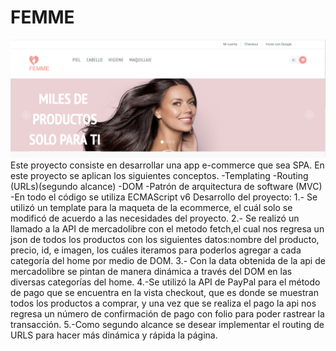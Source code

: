 # FEMME

![Tienda online](https://raw.githubusercontent.com/arintaosorio/e-commerce/master/femme.jpg)
Este proyecto consiste en desarrollar una app e-commerce que sea SPA.
En este proyecto se aplican los siguientes conceptos.
-Templating
-Routing (URLs)(segundo alcance)
-DOM
-Patrón de arquitectura de software (MVC)
-En todo el código se utiliza ECMAScript v6
Desarrollo del proyecto:
1.- Se utilizó un template para la maqueta de la ecommerce, el cuál solo se modificó de acuerdo a las necesidades del proyecto.
2.- Se realizó un llamado a la API de mercadolibre con el metodo fetch,el cual nos regresa un json de todos los productos con los siguientes datos:nombre del producto, precio, id, e imagen, los cuáles iteramos para poderlos agregar a cada categoría del home por medio de DOM.
3.- Con la data obtenida de la api de mercadolibre se pintan de manera dinámica a través del DOM en las diversas categorías del home.
4.-Se utilizó la API de PayPal para el método de pago que se encuentra en la vista checkout, que es donde se muestran todos los productos a comprar, y una vez que se realiza el pago la api nos regresa un número de confirmación de pago con folio para poder rastrear la transacción.
5.-Como segundo alcance se desear implementar el routing de URLS para hacer más dinámica y rápida la página. 